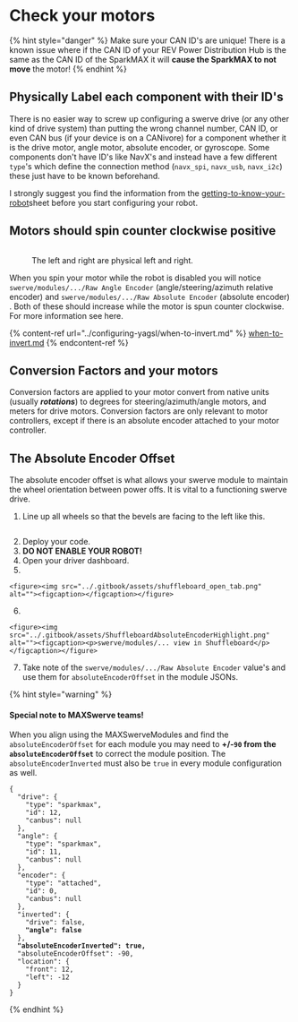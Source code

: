# Check your motors

{% hint style="danger" %}
Make sure your CAN ID's are unique! There is a known issue where if the CAN ID of your REV Power Distribution Hub is the same as the CAN ID of the SparkMAX it will **cause the SparkMAX to not move** the motor!
{% endhint %}

## Physically Label each component with their ID's

There is no easier way to screw up configuring a swerve drive (or any other kind of drive system) than putting the wrong channel number, CAN ID, or even CAN bus (if your device is on a CANivore) for a component whether it is the drive motor, angle motor, absolute encoder, or gyroscope. Some components don't have ID's like NavX's and instead have a few different `type`'s which define the connection method (`navx_spi`, `navx_usb`, `navx_i2c`) these just have to be known beforehand.

I strongly suggest you find the information from the [getting-to-know-your-robot](../configuring-yagsl/getting-to-know-your-robot/ "mention")sheet before you start configuring your robot.

## Motors should spin counter clockwise positive

<figure><img src="../.gitbook/assets/devilbots_cropped_swerve_orientation.png" alt=""><figcaption><p>The left and right are physical left and right.</p></figcaption></figure>

When you spin your motor while the robot is disabled you will notice `swerve/modules/.../Raw Angle Encoder` (angle/steering/azimuth relative encoder) and `swerve/modules/.../Raw Absolute Encoder` (absolute encoder) . Both of these should increase while the motor is spun counter clockwise. For more information see here.

{% content-ref url="../configuring-yagsl/when-to-invert.md" %}
[when-to-invert.md](../configuring-yagsl/when-to-invert.md)
{% endcontent-ref %}

## Conversion Factors and your motors

Conversion factors are applied to your motor convert from native units (usually _**rotations**_) to degrees for steering/azimuth/angle motors, and meters for drive motors. Conversion factors are only relevant to motor controllers, except if there is an absolute encoder attached to your motor controller.

## The Absolute Encoder Offset

The absolute encoder offset is what allows your swerve module to maintain the wheel orientation between power offs. It is vital to a functioning swerve drive.

1. Line up all wheels so that the bevels are facing to the left like this.

<figure><img src="../.gitbook/assets/devilbots_cropped_swerve_orientation.png" alt=""><figcaption></figcaption></figure>

2. Deploy your code.
3. **DO NOT ENABLE YOUR ROBOT!**
4. Open your driver dashboard.
5.

    <figure><img src="../.gitbook/assets/shuffleboard_open_tab.png" alt=""><figcaption></figcaption></figure>
6.

    <figure><img src="../.gitbook/assets/ShuffleboardAbsoluteEncoderHighlight.png" alt=""><figcaption><p>swerve/modules/... view in Shuffleboard</p></figcaption></figure>
7. Take note of the `swerve/modules/.../Raw Absolute Encoder` value's and use them for `absoluteEncoderOffset` in the module JSONs.

{% hint style="warning" %}
#### Special note to MAXSwerve teams!

When you align using the MAXSwerveModules and find the `absoluteEncoderOffset` for each module you may need to **+/-`90` from the `absoluteEncoderOffset`** to correct the module position. The `absoluteEncoderInverted` must also be `true` in every module configuration as well.

<pre class="language-json"><code class="lang-json">{
  "drive": {
    "type": "sparkmax",
    "id": 12,
    "canbus": null
  },
  "angle": {
    "type": "sparkmax",
    "id": 11,
    "canbus": null
  },
  "encoder": {
    "type": "attached",
    "id": 0,
    "canbus": null
  },
  "inverted": {
    "drive": false,
<strong>    "angle": false
</strong>  },
<strong>  "absoluteEncoderInverted": true,
</strong>  "absoluteEncoderOffset": -90,
  "location": {
    "front": 12,
    "left": -12
  }
}
</code></pre>
{% endhint %}
